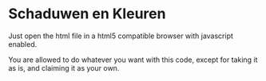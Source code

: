 # Schaduwen en Kleuren
Just open the html file in a html5 compatible browser with javascript enabled.

You are allowed to do whatever you want with this code, except for taking it as is, and claiming it as your own.
